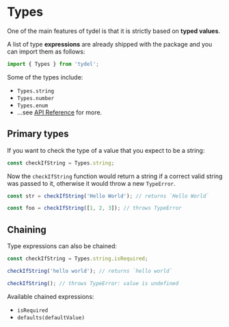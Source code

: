 # Types

One of the main features of tydel is that it is strictly based on **typed values**.

A list of type **expressions** are already shipped with the package and you can import them as follows:

```js
import { Types } from 'tydel';
```

Some of the types include:

* `Types.string`
* `Types.number`
* `Types.enum`
* ...see [API Reference](../api/Types.md) for more.

## Primary types

If you want to check the type of a value that you expect to be a string:

```js
const checkIfString = Types.string;
```

Now the `checkIfString` function would return a string if a correct valid string was passed to it, otherwise it would throw a new `TypeError`.

```js
const str = checkIfString('Hello World'); // returns `Hello World`

const foo = checkIfString([1, 2, 3]); // throws TypeError
```

## Chaining

Type expressions can also be chained:

```js
const checkIfString = Types.string.isRequired;

checkIfString('hello world'); // returns `hello world`

checkIfString(); // throws TypeError: value is undefined
```

Available chained expressions:

* `isRequired`
* `defaults(defaultValue)`
